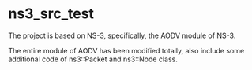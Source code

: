 # ns3_src_test

The project is based on NS-3, specifically, the AODV module of NS-3.

The entire module of AODV has been modified totally, also include some additional code of ns3::Packet and ns3::Node class.
